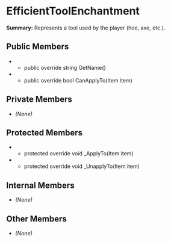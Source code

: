 # EfficientToolEnchantment

**Summary:** Represents a tool used by the player (hoe, axe, etc.).

## Public Members
- - public override string GetName()
- - public override bool CanApplyTo(Item item)

## Private Members
- *(None)*

## Protected Members
- - protected override void _ApplyTo(Item item)
- - protected override void _UnapplyTo(Item item)

## Internal Members
- *(None)*

## Other Members
- *(None)*
